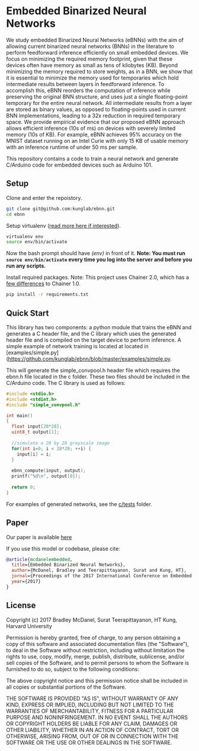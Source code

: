 # Embedded Binarized Neural Networks
    
We study embedded Binarized Neural Networks (eBNNs) with the aim of allowing current binarized neural networks (BNNs) in the literature to perform feedforward inference efficiently on small embedded devices. We focus on minimizing the required memory footprint, given that these devices often have memory as small as tens of kilobytes (KB). Beyond minimizing the memory required to store weights, as in a BNN, we show that it is essential to minimize the memory used for temporaries which hold intermediate results between layers in feedforward inference. To accomplish this, eBNN reorders the computation of inference while preserving the original BNN structure, and uses just a single floating-point temporary for the entire neural network. All intermediate results from a layer are stored as binary values, as opposed to floating-points used in current BNN implementations, leading to a 32x reduction in required temporary space. We provide empirical evidence that our proposed eBNN approach allows efficient inference (10s of ms) on devices with severely limited memory (10s of KB). For example, eBNN achieves 95% accuracy on the MNIST dataset running on an Intel Curie with only 15 KB of usable memory with an inference runtime of under 50 ms per sample.

This repository contains a code to train a neural network and generate C/Arduino code for embedded devices such as Arduino 101. 

## Setup
Clone and enter the repoistory.
```bash
git clone git@github.com:kunglab/ebnn.git
cd ebnn
```
Setup virtualenv ([read more here if interested](http://python-guide-pt-br.readthedocs.io/en/latest/dev/virtualenvs/)).
```bash
virtualenv env
source env/bin/activate
```
Now the bash prompt should have *(env)* in front of it. **Note: You must run `source env/bin/activate` every time you log into the server and before you run any scripts.**

Install required packages. Note: This project uses Chainer 2.0, which has a [few differences](http://docs.chainer.org/en/stable/upgrade.html) to Chainer 1.0.
```bash
pip install -r requirements.txt
```

## Quick Start
This library has two components: a python module that trains the eBNN and generates a C header file, and the C library which uses the generated header file and is compiled on the target device to perform inference. A simple example of network training is located at located in [examples/simple.py](https://github.com/kunglab/ebnn/blob/master/examples/simple.py.

This will generate the simple_convpool.h header file which requires the ebnn.h file located in the c folder. These two files should be included in the C/Arduino code. The C library is used as follows: 

```c
#include <stdio.h>
#include <stdint.h>
#include "simple_convpool.h"

int main()
{
  float input[28*28];
  uint8_t output[1];
   
  //simulate a 28 by 28 greyscale image
  for(int i=0; i < 28*28; ++i) {
    input[i] = i;
  }
    
  ebnn_compute(input, output);
  printf("%d\n", output[0]);
   
  return 0;
}
```

For examples of generated networks, see the [c/tests](https://gitHUB.com/kunglab/ebnn/tree/master/c/tests) folder.

## Paper

Our paper is available [here](http://www.eecs.harvard.edu/~htk/publication/2017-ewsn-mcdanel-teerapittayanon-kung.pdf)

If you use this model or codebase, please cite:
```bibtex
@article{mcdanelembedded,
  title={Embedded Binarized Neural Networks},
  author={McDanel, Bradley and Teerapittayanon, Surat and Kung, HT},
  jornal={Proceedings of the 2017 International Conference on Embedded Wireless Systems and Networks},
  year={2017}
}
```

## License
  
Copyright (c) 2017 Bradley McDanel, Surat Teerapittayanon, HT Kung, Harvard University

Permission is hereby granted, free of charge, to any person obtaining a copy
of this software and associated documentation files (the "Software"), to deal
in the Software without restriction, including without limitation the rights
to use, copy, modify, merge, publish, distribute, sublicense, and/or sell
copies of the Software, and to permit persons to whom the Software is
furnished to do so, subject to the following conditions:

The above copyright notice and this permission notice shall be included in all
copies or substantial portions of the Software.

THE SOFTWARE IS PROVIDED "AS IS", WITHOUT WARRANTY OF ANY KIND, EXPRESS OR
IMPLIED, INCLUDING BUT NOT LIMITED TO THE WARRANTIES OF MERCHANTABILITY,
FITNESS FOR A PARTICULAR PURPOSE AND NONINFRINGEMENT. IN NO EVENT SHALL THE
AUTHORS OR COPYRIGHT HOLDERS BE LIABLE FOR ANY CLAIM, DAMAGES OR OTHER
LIABILITY, WHETHER IN AN ACTION OF CONTRACT, TORT OR OTHERWISE, ARISING FROM,
OUT OF OR IN CONNECTION WITH THE SOFTWARE OR THE USE OR OTHER DEALINGS IN THE
SOFTWARE.  
